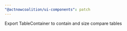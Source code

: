 ```yaml
---
"@actnowcoalition/ui-components": patch
---
```


Export TableContainer to contain and size compare tables
